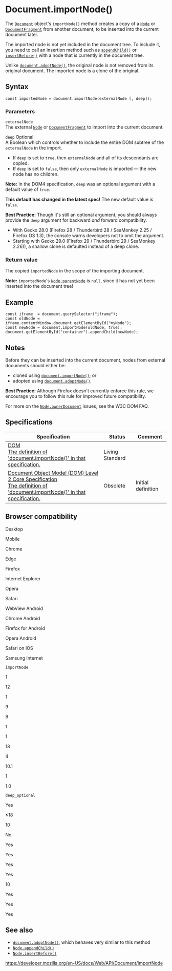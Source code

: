 # Document.importNode()

The [`Document`](../document) object's `importNode()` method creates a copy of a [`Node`](../node) or [`DocumentFragment`](../documentfragment) from another document, to be inserted into the current document later.

The imported node is not yet included in the document tree. To include it, you need to call an insertion method such as [`appendChild()`](../node/appendchild) or [`insertBefore()`](../node/insertbefore) with a node that _is_ currently in the document tree.

Unlike [`document.adoptNode()`](adoptnode), the original node is not removed from its original document. The imported node is a clone of the original.

## Syntax

    const importedNode = document.importNode(externalNode [, deep]);

### Parameters

`externalNode`  
The external [`Node`](../node) or [`DocumentFragment`](../documentfragment) to import into the current document.

`deep` <span class="badge inline optional">Optional</span>  
A Boolean which controls whether to include the entire DOM subtree of the `externalNode` in the import.

- If `deep` is set to `true`, then `externalNode` and all of its descendants are copied.
- If `deep` is set to `false`, then only `externalNode` is imported — the new node has no children.

**Note:** In the DOM4 specification, `deep` was an optional argument with a default value of `true`.

**This default has changed in the latest spec!** The new default value is `false`.

**Best Practice:** Though it's still an optional argument, you should always provide the `deep` argument for backward _and_ forward compatibility.

- With Gecko 28.0 (Firefox 28 / Thunderbird 28 / SeaMonkey 2.25 / Firefox OS 1.3), the console warns developers not to omit the argument.
- Starting with Gecko 29.0 (Firefox 29 / Thunderbird 29 / SeaMonkey 2.26)), a shallow clone is defaulted instead of a deep clone.

### Return value

The copied `importedNode` in the scope of the importing document.

**Note:** `importedNode`'s [`Node.parentNode`](../node/parentnode) is `null`, since it has not yet been inserted into the document tree!

## Example

    const iframe  = document.querySelector("iframe");
    const oldNode = iframe.contentWindow.document.getElementById("myNode");
    const newNode = document.importNode(oldNode, true);
    document.getElementById("container").appendChild(newNode);

## Notes

Before they can be inserted into the current document, nodes from external documents should either be:

- cloned using [`document.importNode()`](importnode); or
- adopted using [`document.adoptNode()`](adoptnode).

**Best Practice:** Although Firefox doesn't currently enforce this rule, we encourage you to follow this rule for improved future compatibility.

For more on the [`Node.ownerDocument`](../node/ownerdocument) issues, see the W3C DOM FAQ.

## Specifications

<table><thead><tr class="header"><th>Specification</th><th>Status</th><th>Comment</th></tr></thead><tbody><tr class="odd"><td><a href="https://dom.spec.whatwg.org/#dom-document-importnode">DOM<br />
<span class="small">The definition of 'document.importNode()' in that specification.</span></a></td><td><span class="spec-living">Living Standard</span></td><td></td></tr><tr class="even"><td><a href="https://www.w3.org/TR/DOM-Level-2-Core/core.html#Core-Document-importNode">Document Object Model (DOM) Level 2 Core Specification<br />
<span class="small">The definition of 'document.importNode()' in that specification.</span></a></td><td><span class="spec-obsolete">Obsolete</span></td><td>Initial definition</td></tr></tbody></table>

## Browser compatibility

Desktop

Mobile

Chrome

Edge

Firefox

Internet Explorer

Opera

Safari

WebView Android

Chrome Android

Firefox for Android

Opera Android

Safari on IOS

Samsung Internet

`importNode`

1

12

1

9

9

1

1

18

4

10.1

1

1.0

`deep_optional`

Yes

≤18

10

No

Yes

Yes

Yes

Yes

10

Yes

Yes

Yes

## See also

- [`document.adoptNode()`](adoptnode), which behaves very similar to this method
- [`Node.appendChild()`](../node/appendchild)
- [`Node.insertBefore()`](../node/insertbefore)

<a href="https://developer.mozilla.org/en-US/docs/Web/API/Document/importNode" class="_attribution-link">https://developer.mozilla.org/en-US/docs/Web/API/Document/importNode</a>
